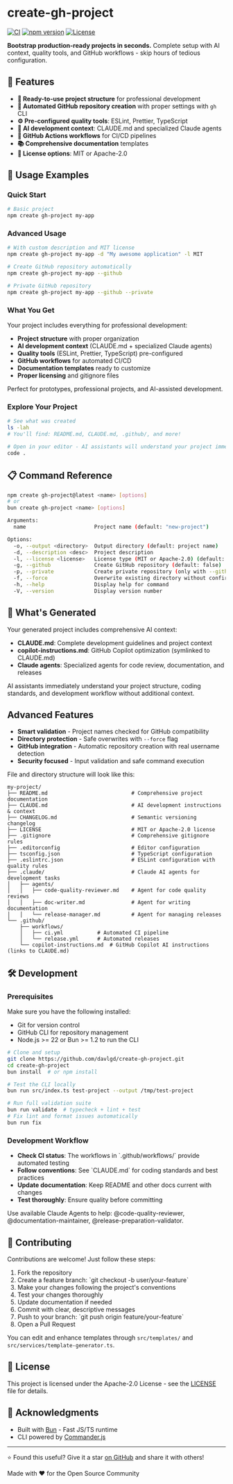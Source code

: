 # create-gh-project

[![CI](https://github.com/davlgd/create-gh-project/actions/workflows/ci.yml/badge.svg)](https://github.com/davlgd/create-gh-project/actions/workflows/ci.yml)
[![npm version](https://img.shields.io/npm/v/create-gh-project?color=red)](https://www.npmjs.com/package/create-gh-project)
[![License](https://img.shields.io/badge/License-Apache--2.0-blue.svg)](https://opensource.org/licenses/Apache-2.0)

**Bootstrap production-ready projects in seconds.** Complete setup with AI context, quality tools, and GitHub workflows - skip hours of tedious configuration.

## 🌟 Features

- **🚀 Ready-to-use project structure** for professional development
- **🤖 Automated GitHub repository creation** with proper settings with `gh` CLI
- **⚙️ Pre-configured quality tools**: ESLint, Prettier, TypeScript
- **🧠 AI development context**: CLAUDE.md and specialized Claude agents
- **🔄 GitHub Actions workflows** for CI/CD pipelines
- **📚 Comprehensive documentation** templates
- **📄 License options**: MIT or Apache-2.0

## 🚀 Usage Examples

### Quick Start

```bash
# Basic project
npm create gh-project my-app
```

### Advanced Usage

```bash
# With custom description and MIT license
npm create gh-project my-app -d "My awesome application" -l MIT

# Create GitHub repository automatically
npm create gh-project my-app --github

# Private GitHub repository
npm create gh-project my-app --github --private
```

### What You Get

Your project includes everything for professional development:

- **Project structure** with proper organization
- **AI development context** (CLAUDE.md + specialized Claude agents)
- **Quality tools** (ESLint, Prettier, TypeScript) pre-configured
- **GitHub workflows** for automated CI/CD
- **Documentation templates** ready to customize
- **Proper licensing** and gitignore files

Perfect for prototypes, professional projects, and AI-assisted development.

### Explore Your Project

```bash
# See what was created
ls -lah
# You'll find: README.md, CLAUDE.md, .github/, and more!

# Open in your editor - AI assistants will understand your project immediately
code .
```

## 📋 Command Reference

```bash
npm create gh-project@latest <name> [options]
# or
bun create gh-project <name> [options]

Arguments:
  name                      Project name (default: "new-project")

Options:
  -o, --output <directory>  Output directory (default: project name)
  -d, --description <desc>  Project description
  -l, --license <license>   License type (MIT or Apache-2.0) (default: "Apache-2.0")
  -g, --github              Create GitHub repository (default: false)
  -p, --private             Create private repository (only with --github) (default: false)
  -f, --force               Overwrite existing directory without confirmation (default: false)
  -h, --help                Display help for command
  -V, --version             Display version number
```

## 📁 What's Generated

Your generated project includes comprehensive AI context:

- **CLAUDE.md**: Complete development guidelines and project context
- **copilot-instructions.md**: GitHub Copilot optimization (symlinked to CLAUDE.md)
- **Claude agents**: Specialized agents for code review, documentation, and releases

AI assistants immediately understand your project structure, coding standards, and development workflow without additional context.

## Advanced Features

- **Smart validation** - Project names checked for GitHub compatibility
- **Directory protection** - Safe overwrites with `--force` flag
- **GitHub integration** - Automatic repository creation with real username detection
- **Security focused** - Input validation and safe command execution

File and directory structure will look like this:

```
my-project/
├── README.md                           # Comprehensive project documentation
├── CLAUDE.md                           # AI development instructions & context
├── CHANGELOG.md                        # Semantic versioning changelog
├── LICENSE                             # MIT or Apache-2.0 license
├── .gitignore                          # Comprehensive gitignore rules
├── .editorconfig                       # Editor configuration
├── tsconfig.json                       # TypeScript configuration
├── .eslintrc.json                      # ESLint configuration with quality rules
├── .claude/                            # Claude AI agents for development tasks
│   ├── agents/
│   │   ├── code-quality-reviewer.md    # Agent for code quality reviews
│   │   ├── doc-writer.md               # Agent for writing documentation
│   │   └── release-manager.md          # Agent for managing releases
└── .github/
    ├── workflows/
    │   ├── ci.yml           # Automated CI pipeline
    │   └── release.yml      # Automated releases
    └── copilot-instructions.md  # GitHub Copilot AI instructions (links to CLAUDE.md)
```

## 🛠️ Development

### Prerequisites

Make sure you have the following installed:

- Git for version control
- GitHub CLI for repository management
- Node.js >= 22 or Bun >= 1.2 to run the CLI

```bash
# Clone and setup
git clone https://github.com/davlgd/create-gh-project.git
cd create-gh-project
bun install  # or npm install

# Test the CLI locally
bun run src/index.ts test-project --output /tmp/test-project

# Run full validation suite
bun run validate  # typecheck + lint + test
# Fix lint and format issues automatically
bun run fix
```

### Development Workflow

- **Check CI status**: The workflows in \`.github/workflows/\` provide automated testing
- **Follow conventions**: See \`CLAUDE.md\` for coding standards and best practices
- **Update documentation**: Keep README and other docs current with changes
- **Test thoroughly**: Ensure quality before committing

Use available Claude Agents to help: @code-quality-reviewer, @documentation-maintainer, @release-preparation-validator.

## 🤝 Contributing

Contributions are welcome! Just follow these steps:

1. Fork the repository
2. Create a feature branch: \`git checkout -b user/your-feature\`
3. Make your changes following the project's conventions
4. Test your changes thoroughly
5. Update documentation if needed
6. Commit with clear, descriptive messages
7. Push to your branch: \`git push origin feature/your-feature\`
8. Open a Pull Request

You can edit and enhance templates through `src/templates/` and `src/services/template-generator.ts`.

## 📄 License

This project is licensed under the Apache-2.0 License - see the [LICENSE](LICENSE) file for details.

## 🙏 Acknowledgments

- Built with [Bun](https://bun.sh) - Fast JS/TS runtime
- CLI powered by [Commander.js](https://github.com/tj/commander.js)

---

⭐ Found this useful? Give it a star [on GitHub](https://github.com/davlgd/create-gh-project) and share it with others!

Made with ❤️ for the Open Source Community
